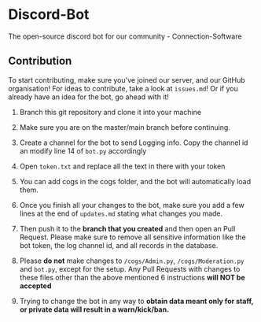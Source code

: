 # Discord-Bot
The open-source discord bot for our community - Connection-Software

## Contribution
To start contributing, make sure you've joined our server, and our GitHub organisation! For ideas to contribute, take a look at `issues.md`! Or if you already have an idea for the bot, go ahead with it!

1. Branch this git repository and clone it into your machine

2. Make sure you are on the master/main branch before continuing.

3. Create a channel for the bot to send Logging info. Copy the channel id an modify line 14 of `bot.py` accordingly

4. Open `token.txt` and replace all the text in there with your token

5. You can add cogs in the cogs folder, and the bot will automatically load them.

6. Once you finish all your changes to the bot, make sure you add a few lines at the end of `updates.md` stating what changes you made.

6. Then push it to the **branch that you created** and then open an Pull Request. Please make sure to remove all sensitive information like the bot token, the log channel id, and all records in the database.

7. Please **do not** make changes to `/cogs/Admin.py`, `/cogs/Moderation.py` and `bot.py`, except for the setup. Any Pull Requests with changes to these files other than the above mentioned 6 instructions **will NOT be accepted**

8. Trying to change the bot in any way to **obtain data meant only for staff, or private data will result in a warn/kick/ban.**